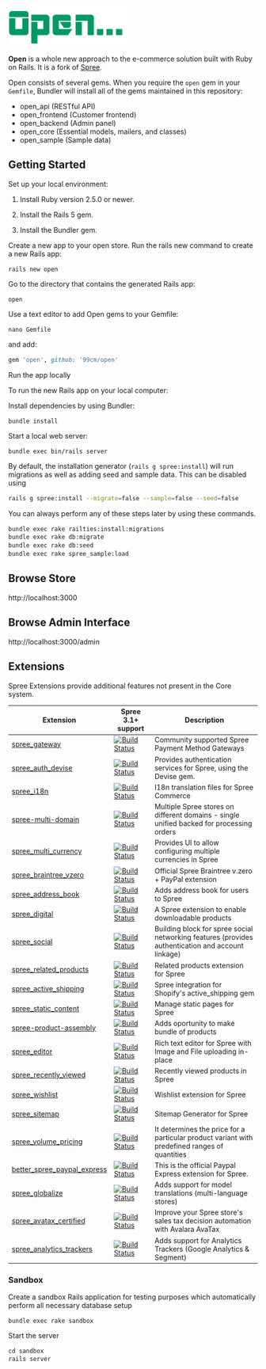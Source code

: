 
<img src="open_logo_300.png" width="240">

**Open** is a whole new approach to the e-commerce solution built with Ruby on Rails. It is a fork of [Spree](https://spreecommerce.org).

Open consists of several gems. When you require the `open` gem in your
`Gemfile`, Bundler will install all of the gems maintained in this repository:

* open_api (RESTful API)
* open_frontend (Customer frontend)
* open_backend (Admin panel)
* open_core (Essential models, mailers, and classes)
* open_sample (Sample data)

Getting Started
----------------------

Set up your local environment:

1. Install Ruby version 2.5.0 or newer.

2. Install the Rails 5 gem.

3. Install the Bundler gem.

Create a new app to your open store. Run the rails new command to create a new Rails app:

```shell
rails new open
```

Go to the directory that contains the generated Rails app:

```shell
open
```

Use a text editor to add Open gems to your Gemfile:

```shell
nano Gemfile
```

and add:

```ruby
gem 'open', github: '99cm/open'
```

Run the app locally

To run the new Rails app on your local computer:

Install dependencies by using Bundler:

```shell
bundle install
```

Start a local web server:

```shell
bundle exec bin/rails server
```

By default, the installation generator (`rails g spree:install`) will run
migrations as well as adding seed and sample data. This can be disabled using

```bash
rails g spree:install --migrate=false --sample=false --seed=false
```

You can always perform any of these steps later by using these commands.

```bash
bundle exec rake railties:install:migrations
bundle exec rake db:migrate
bundle exec rake db:seed
bundle exec rake spree_sample:load
```

Browse Store
----------------------

http://localhost:3000

Browse Admin Interface
----------------------

http://localhost:3000/admin

Extensions
----------------------

Spree Extensions provide additional features not present in the Core system.


| Extension | Spree 3.1+ support | Description |
| --- | --- | --- |
| [spree_gateway](https://github.com/spree/spree_gateway) | [![Build Status](https://travis-ci.org/spree/spree_gateway.svg?branch=master)](https://travis-ci.org/spree/spree_gateway) | Community supported Spree Payment Method Gateways
| [spree_auth_devise](https://github.com/spree/spree_auth_devise) | [![Build Status](https://travis-ci.org/spree/spree_auth_devise.svg?branch=master)](https://travis-ci.org/spree/spree_auth_devise) | Provides authentication services for Spree, using the Devise gem.
| [spree_i18n](https://github.com/spree-contrib/spree_i18n) | [![Build Status](https://travis-ci.org/spree-contrib/spree_i18n.svg?branch=master)](https://travis-ci.org/spree-contrib/spree_i18n) | I18n translation files for Spree Commerce
| [spree-multi-domain](https://github.com/spree-contrib/spree-multi-domain) | [![Build Status](https://travis-ci.org/spree-contrib/spree-multi-domain.svg?branch=master)](https://travis-ci.org/spree-contrib/spree-multi-domain) | Multiple Spree stores on different domains - single unified backed for processing orders
| [spree_multi_currency](https://github.com/spree-contrib/spree_multi_currency) | [![Build Status](https://travis-ci.org/spree-contrib/spree_multi_currency.svg?branch=master)](https://travis-ci.org/spree-contrib/spree_multi_currency) | Provides UI to allow configuring multiple currencies in Spree |
| [spree_braintree_vzero](https://github.com/spree-contrib/spree_braintree_vzero) | [![Build Status](https://travis-ci.org/spree-contrib/spree_braintree_vzero.svg?branch=master)](https://travis-ci.org/spree-contrib/spree_braintree_vzero) | Official Spree Braintree v.zero + PayPal extension |
| [spree_address_book](https://github.com/spree-contrib/spree_address_book) | [![Build Status](https://travis-ci.org/spree-contrib/spree_address_book.svg?branch=master)](https://travis-ci.org/spree-contrib/spree_address_book) | Adds address book for users to Spree |
| [spree_digital](https://github.com/spree-contrib/spree_digital) | [![Build Status](https://travis-ci.org/spree-contrib/spree_digital.svg?branch=master)](https://travis-ci.org/spree-contrib/spree_digital) | A Spree extension to enable downloadable products |
| [spree_social](https://github.com/spree-contrib/spree_social) |[![Build Status](https://travis-ci.org/spree-contrib/spree_social.svg?branch=master)](https://travis-ci.org/spree-contrib/spree_social)  | Building block for spree social networking features (provides authentication and account linkage) |
| [spree_related_products](https://github.com/spree-contrib/spree_related_products) | [![Build Status](https://travis-ci.org/spree-contrib/spree_related_products.svg?branch=master)](https://travis-ci.org/spree-contrib/spree_related_products) | Related products extension for Spree
| [spree_active_shipping](https://github.com/spree-contrib/spree_active_shipping) | [![Build Status](https://travis-ci.org/spree-contrib/spree_active_shipping.svg?branch=master)](https://travis-ci.org/spree-contrib/spree_active_shipping) | Spree integration for Shopify's active_shipping gem
| [spree_static_content](https://github.com/spree-contrib/spree_static_content) | [![Build Status](https://travis-ci.org/spree-contrib/spree_static_content.svg?branch=master)](https://travis-ci.org/spree-contrib/spree_static_content) | Manage static pages for Spree |
| [spree-product-assembly](https://github.com/spree-contrib/spree-product-assembly) | [![Build Status](https://travis-ci.org/spree-contrib/spree-product-assembly.svg?branch=master)](https://travis-ci.org/spree-contrib/spree-product-assembly) | Adds oportunity to make bundle of products |
| [spree_editor](https://github.com/spree-contrib/spree_editor) | [![Build Status](https://travis-ci.org/spree-contrib/spree_editor.svg?branch=master)](https://travis-ci.org/spree-contrib/spree_editor) | Rich text editor for Spree with Image and File uploading in-place |
| [spree_recently_viewed](https://github.com/spree-contrib/spree_recently_viewed) | [![Build Status](https://travis-ci.org/spree-contrib/spree_recently_viewed.svg?branch=master)](https://travis-ci.org/spree-contrib/spree_recently_viewed) | Recently viewed products in Spree |
| [spree_wishlist](https://github.com/spree-contrib/spree_wishlist) | [![Build Status](https://travis-ci.org/spree-contrib/spree_wishlist.svg?branch=master)](https://travis-ci.org/spree-contrib/spree_wishlist) | Wishlist extension for Spree |
| [spree_sitemap](https://github.com/spree-contrib/spree_sitemap) | [![Build Status](https://travis-ci.org/spree-contrib/spree_sitemap.svg?branch=master)](https://travis-ci.org/spree-contrib/spree_sitemap) | Sitemap Generator for Spree  |
| [spree_volume_pricing](https://github.com/spree-contrib/spree_volume_pricing) | [![Build Status](https://travis-ci.org/spree-contrib/spree_volume_pricing.svg?branch=master)](https://travis-ci.org/spree-contrib/spree_volume_pricing) | It determines the price for a particular product variant with predefined ranges of quantities
| [better_spree_paypal_express](https://github.com/spree-contrib/better_spree_paypal_express) | [![Build Status](https://travis-ci.org/spree-contrib/better_spree_paypal_express.svg?branch=master)](https://travis-ci.org/spree-contrib/better_spree_paypal_express) | This is the official Paypal Express extension for Spree.
| [spree_globalize](https://github.com/spree-contrib/spree_globalize) | [![Build Status](https://travis-ci.org/spree-contrib/spree_globalize.svg?branch=master)](https://travis-ci.org/spree-contrib/spree_globalize) | Adds support for model translations (multi-language stores)
| [spree_avatax_certified](https://github.com/spree-contrib/spree_avatax_certified) | [![Build Status](https://travis-ci.org/spree-contrib/spree_avatax_certified.svg?branch=master)](https://travis-ci.org/spree-contrib/spree_avatax_certified) | Improve your Spree store's sales tax decision automation with Avalara AvaTax
| [spree_analytics_trackers](https://github.com/spree-contrib/spree_analytics_trackers) | [![Build Status](https://travis-ci.org/spree-contrib/spree_analytics_trackers.svg?branch=master)](https://travis-ci.org/spree-contrib/spree_analytics_trackers) | Adds support for Analytics Trackers (Google Analytics & Segment)

### Sandbox

Create a sandbox Rails application for testing purposes which automatically perform all necessary database setup

```shell
bundle exec rake sandbox
```

Start the server

```shell
cd sandbox
rails server
```
